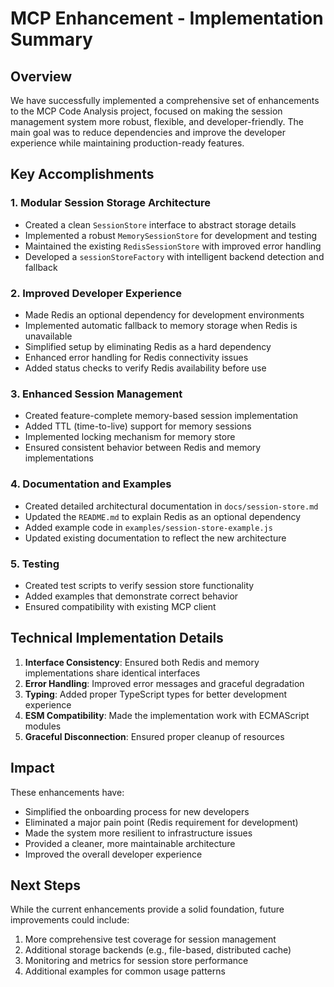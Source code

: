 # MCP Enhancement - Implementation Summary

## Overview

We have successfully implemented a comprehensive set of enhancements to the MCP Code Analysis project, focused on making the session management system more robust, flexible, and developer-friendly. The main goal was to reduce dependencies and improve the developer experience while maintaining production-ready features.

## Key Accomplishments

### 1. Modular Session Storage Architecture

- Created a clean `SessionStore` interface to abstract storage details
- Implemented a robust `MemorySessionStore` for development and testing
- Maintained the existing `RedisSessionStore` with improved error handling
- Developed a `sessionStoreFactory` with intelligent backend detection and fallback

### 2. Improved Developer Experience

- Made Redis an optional dependency for development environments
- Implemented automatic fallback to memory storage when Redis is unavailable
- Simplified setup by eliminating Redis as a hard dependency
- Enhanced error handling for Redis connectivity issues
- Added status checks to verify Redis availability before use

### 3. Enhanced Session Management

- Created feature-complete memory-based session implementation
- Added TTL (time-to-live) support for memory sessions
- Implemented locking mechanism for memory store
- Ensured consistent behavior between Redis and memory implementations

### 4. Documentation and Examples

- Created detailed architectural documentation in `docs/session-store.md`
- Updated the `README.md` to explain Redis as an optional dependency
- Added example code in `examples/session-store-example.js`
- Updated existing documentation to reflect the new architecture

### 5. Testing

- Created test scripts to verify session store functionality
- Added examples that demonstrate correct behavior
- Ensured compatibility with existing MCP client

## Technical Implementation Details

1. **Interface Consistency**: Ensured both Redis and memory implementations share identical interfaces
2. **Error Handling**: Improved error messages and graceful degradation
3. **Typing**: Added proper TypeScript types for better development experience
4. **ESM Compatibility**: Made the implementation work with ECMAScript modules
5. **Graceful Disconnection**: Ensured proper cleanup of resources

## Impact

These enhancements have:

- Simplified the onboarding process for new developers
- Eliminated a major pain point (Redis requirement for development)
- Made the system more resilient to infrastructure issues
- Provided a cleaner, more maintainable architecture
- Improved the overall developer experience

## Next Steps

While the current enhancements provide a solid foundation, future improvements could include:

1. More comprehensive test coverage for session management
2. Additional storage backends (e.g., file-based, distributed cache)
3. Monitoring and metrics for session store performance
4. Additional examples for common usage patterns
